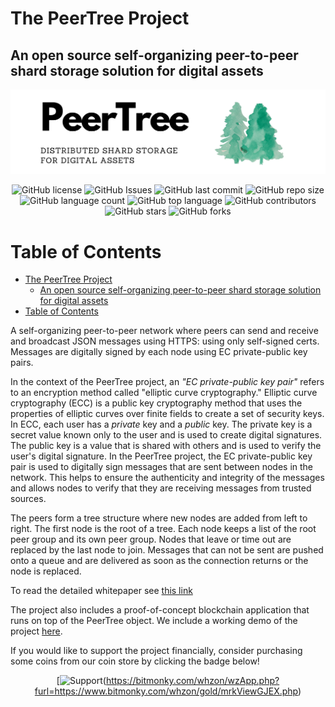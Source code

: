 # The PeerTree Project


## An open source self-organizing peer-to-peer shard storage solution for digital assets

![main](images/main.png)

<div align = 'center'>

![GitHub license](https://img.shields.io/badge/license-MIT-blue.svg)
![GitHub Issues](https://img.shields.io/bitbucket/issues/bitmonky/PeerTree)
![GitHub last commit](https://img.shields.io/github/last-commit/bitmonky/PeerTree)
![GitHub repo size](https://img.shields.io/github/repo-size/bitmonky/PeerTree)
![GitHub language count](https://img.shields.io/github/languages/count/bitmonky/PeerTree)
![GitHub top language](https://img.shields.io/github/languages/top/bitmonky/PeerTree)
![GitHub contributors](https://img.shields.io/github/contributors/bitmonky/PeerTree)
![GitHub stars](https://img.shields.io/github/stars/bitmonky/PeerTree?style=social)
![GitHub forks](https://img.shields.io/github/forks/bitmonky/PeerTree?style=social)


</div>

# Table of Contents

- [The PeerTree Project](#the-peertree-project)
  - [An open source self-organizing peer-to-peer shard storage solution for digital assets](#an-open-source-self-organizing-peer-to-peer-shard-storage-solution-for-digital-assets)
- [Table of Contents](#table-of-contents)


A self-organizing peer-to-peer network where peers can send and receive and broadcast JSON messages using HTTPS: using only self-signed certs. Messages are digitally signed by each node using EC private-public key pairs.

In the context of the PeerTree project, an *"EC private-public key pair"* refers to an encryption method called "elliptic curve cryptography." Elliptic curve cryptography (ECC) is a public key cryptography method that uses the properties of elliptic curves over finite fields to create a set of security keys.
In ECC, each user has a *private* key and a *public* key. The private key is a secret value known only to the user and is used to create digital signatures. The public key is a value that is shared with others and is used to verify the user's digital signature.
In the PeerTree project, the EC private-public key pair is used to digitally sign messages that are sent between nodes in the network. This helps to ensure the authenticity and integrity of the messages and allows nodes to verify that they are receiving messages from trusted sources.

The peers form a tree structure where new nodes are added from left to right. The first node is the root of a tree. Each node keeps a list of the root peer group and its own peer group. Nodes that leave or time out are replaced by the last node to join. Messages that can not be sent are pushed onto a queue and are delivered as soon as the connection returns or the node is replaced.

To read the detailed whitepaper see [this link](whitepaper.md)

The project also includes a proof-of-concept blockchain application that runs on top of the PeerTree object. We include a working demo of the project [here](https://www.bitmonky.com/whzon/bitMiner/webConsole.php?git=git).

If you would like to support the project financially, consider
purchasing some coins from our coin store by clicking the badge below!

<div align='center'>

[![Support](https://img.shields.io/badge/support-financing-green.svg)(https://bitmonky.com/whzon/wzApp.php?furl=https://www.bitmonky.com/whzon/gold/mrkViewGJEX.php)

</div>